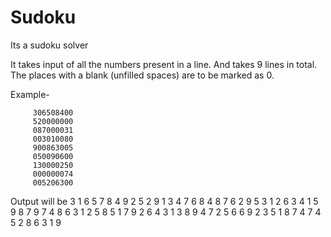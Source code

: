 # Sudoku
Its a sudoku solver 

It takes input of all the numbers present in a line.
And takes 9 lines in total.
The places with a blank (unfilled spaces) are to be marked as 0.


Example-

         306508400
         520000000
         087000031 
         003010080 
         900863005 
         050090600 
         130000250 
         000000074 
         005206300



Output will be 
  3 1 6 5 7 8 4 9 2
  5 2 9 1 3 4 7 6 8
  4 8 7 6 2 9 5 3 1
  2 6 3 4 1 5 9 8 7
  9 7 4 8 6 3 1 2 5
  8 5 1 7 9 2 6 4 3
  1 3 8 9 4 7 2 5 6
  6 9 2 3 5 1 8 7 4
  7 4 5 2 8 6 3 1 9
